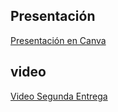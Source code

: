 ## Presentación

[Presentación en Canva](https://www.canva.com/design/DAFzU222tmM/OPON7ZpzuENAHfhTJVH9ig/edit?utm_content=DAFzU222tmM&utm_campaign=designshare&utm_medium=link2&utm_source=sharebutton)


## video

[Video Segunda Entrega](https://youtu.be/oppeQu1dNR0)
